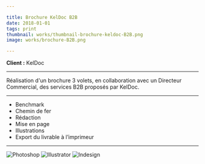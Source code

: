 ```yaml
---

title: Brochure KelDoc B2B
date: 2018-01-01
tags: print
thumbnail: works/thumbnail-brochure-keldoc-B2B.png
image: works/brochure-B2B.png

---
```


**Client :** KelDoc

---

Réalisation d'un brochure 3 volets, en collaboration avec un Directeur Commercial, des services B2B proposés par KelDoc.

---

- Benchmark
- Chemin de fer
- Rédaction
- Mise en page
- Illustrations
- Export du livrable à l’imprimeur

---

![Photoshop](/images/icons/photoshop.svg)
![Illustrator](/images/icons/illustrator.svg)
![Indesign](/images/icons/indesign.svg)
